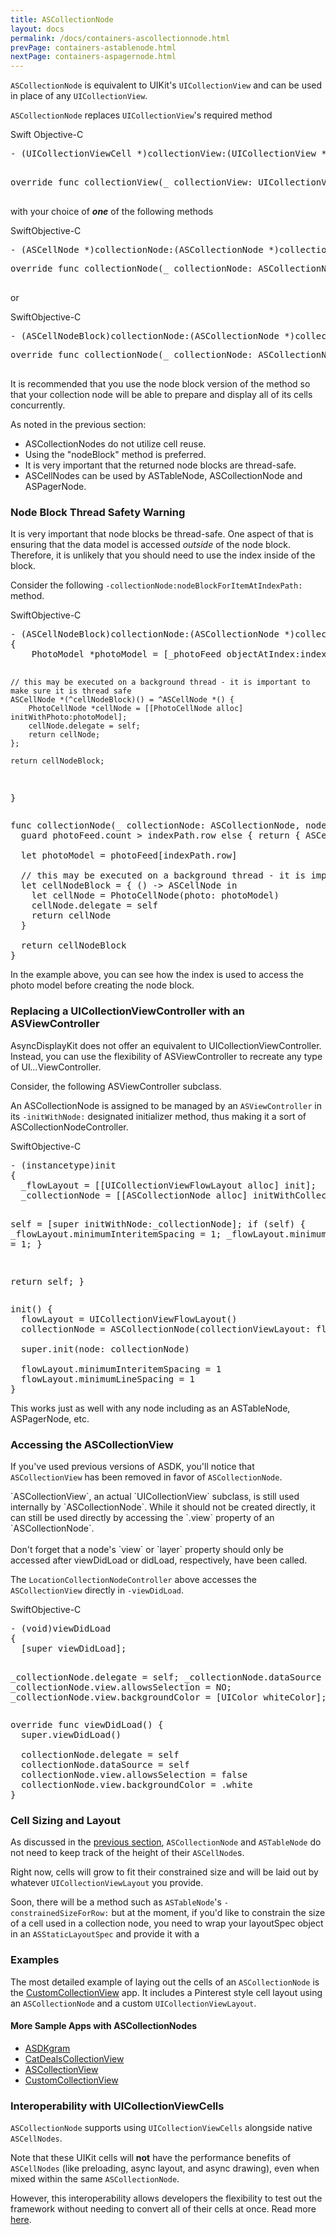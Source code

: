 ```yaml
---
title: ASCollectionNode
layout: docs
permalink: /docs/containers-ascollectionnode.html
prevPage: containers-astablenode.html
nextPage: containers-aspagernode.html
---
```


`ASCollectionNode` is equivalent to UIKit's `UICollectionView` and can be used in place of any `UICollectionView`. 

`ASCollectionNode` replaces `UICollectionView`'s required method

<div class = "highlight-group">
<span class="language-toggle">
  <a data-lang="swift" class="swiftButton">Swift</a>
  <a data-lang="objective-c" class = "active objcButton">Objective-C</a>
</span>

<div class = "code">
  <pre lang="objc" class="objcCode">
- (UICollectionViewCell *)collectionView:(UICollectionView *)collectionView cellForItemAtIndexPath:(NSIndexPath *)indexPath;
  </pre>

  <pre lang="swift" class = "swiftCode hidden">
override func collectionView(_ collectionView: UICollectionView, cellForItemAt indexPath: IndexPath) -> UICollectionViewCell
  </pre>
</div>
</div>

with your choice of **_one_** of the following methods

<div class = "highlight-group">
<span class="language-toggle"><a data-lang="swift" class="swiftButton">Swift</a><a data-lang="objective-c" class = "active objcButton">Objective-C</a></span>

<div class = "code">
  <pre lang="objc" class="objcCode">
- (ASCellNode *)collectionNode:(ASCollectionNode *)collectionNode nodeForItemAtIndexPath:(NSIndexPath *)indexPath
</pre>
  <pre lang="swift" class = "swiftCode hidden">
override func collectionNode(_ collectionNode: ASCollectionNode, nodeForItemAt indexPath: IndexPath) -> ASCellNode
  </pre>
</div>
</div>

<p>
or
</p>

<div class = "highlight-group">
<span class="language-toggle"><a data-lang="swift" class="swiftButton">Swift</a><a data-lang="objective-c" class = "active objcButton">Objective-C</a></span>

<div class = "code">
  <pre lang="objc" class="objcCode">
- (ASCellNodeBlock)collectionNode:(ASCollectionNode *)collectionNode nodeBlockForItemAtIndexPath:(NSIndexPath *)indexPath
</pre>
  <pre lang="swift" class = "swiftCode hidden">
override func collectionNode(_ collectionNode: ASCollectionNode, nodeBlockForItemAt indexPath: IndexPath) -> ASCellNodeBlock
  </pre>
</div>
</div>

It is recommended that you use the node block version of the method so that your collection node will be able to prepare and display all of its cells concurrently.

As noted in the previous section:

<ul>
  <li>ASCollectionNodes do not utilize cell reuse.</li>
  <li>Using the "nodeBlock" method is preferred.</li>
  <li>It is very important that the returned node blocks are thread-safe.</li>
  <li>ASCellNodes can be used by ASTableNode, ASCollectionNode and ASPagerNode.</li>
</ul>

### Node Block Thread Safety Warning

It is very important that node blocks be thread-safe. One aspect of that is ensuring that the data model is accessed _outside_ of the node block. Therefore, it is unlikely that you should need to use the index inside of the block. 

Consider the following `-collectionNode:nodeBlockForItemAtIndexPath:` method.

<div class = "highlight-group">
<span class="language-toggle"><a data-lang="swift" class="swiftButton">Swift</a><a data-lang="objective-c" class = "active objcButton">Objective-C</a></span>
<div class = "code">
  <pre lang="objc" class="objcCode">
- (ASCellNodeBlock)collectionNode:(ASCollectionNode *)collectionNode nodeBlockForItemAtIndexPath:(NSIndexPath *)indexPath
{
    PhotoModel *photoModel = [_photoFeed objectAtIndex:indexPath.row];
    
    // this may be executed on a background thread - it is important to make sure it is thread safe
    ASCellNode *(^cellNodeBlock)() = ^ASCellNode *() {
        PhotoCellNode *cellNode = [[PhotoCellNode alloc] initWithPhoto:photoModel];
        cellNode.delegate = self;
        return cellNode;
    };
    
    return cellNodeBlock;
}
  </pre>

  <pre lang="swift" class = "swiftCode hidden">
func collectionNode(_ collectionNode: ASCollectionNode, nodeBlockForItemAt indexPath: IndexPath) -> ASCellNodeBlock {
  guard photoFeed.count > indexPath.row else { return { ASCellNode() } }
    
  let photoModel = photoFeed[indexPath.row]
    
  // this may be executed on a background thread - it is important to make sure it is thread safe
  let cellNodeBlock = { () -> ASCellNode in
    let cellNode = PhotoCellNode(photo: photoModel)
    cellNode.delegate = self
    return cellNode
  }
    
  return cellNodeBlock
}
</pre>
</div>
</div>

In the example above, you can see how the index is used to access the photo model before creating the node block.

### Replacing a UICollectionViewController with an ASViewController

AsyncDisplayKit does not offer an equivalent to UICollectionViewController. Instead, you can use the flexibility of ASViewController to recreate any type of UI<em>...</em>ViewController. 

Consider, the following ASViewController subclass.

An ASCollectionNode is assigned to be managed by an `ASViewController` in its `-initWithNode:` designated initializer method, thus making it a sort of ASCollectionNodeController.

<div class = "highlight-group">
<span class="language-toggle"><a data-lang="swift" class="swiftButton">Swift</a><a data-lang="objective-c" class = "active objcButton">Objective-C</a></span>
<div class = "code">
  <pre lang="objc" class="objcCode">
- (instancetype)init
{
  _flowLayout = [[UICollectionViewFlowLayout alloc] init];
  _collectionNode = [[ASCollectionNode alloc] initWithCollectionViewLayout:_flowLayout];
  
  self = [super initWithNode:_collectionNode];
  if (self) {
    _flowLayout.minimumInteritemSpacing = 1;
    _flowLayout.minimumLineSpacing = 1;
  }
  
  return self;
}
</pre>

<pre lang="swift" class = "swiftCode hidden">
init() {
  flowLayout = UICollectionViewFlowLayout()
  collectionNode = ASCollectionNode(collectionViewLayout: flowLayout)

  super.init(node: collectionNode)

  flowLayout.minimumInteritemSpacing = 1
  flowLayout.minimumLineSpacing = 1
}
</pre>
</div>
</div>

This works just as well with any node including as an ASTableNode, ASPagerNode, etc.

### Accessing the ASCollectionView
If you've used previous versions of ASDK, you'll notice that `ASCollectionView` has been removed in favor of `ASCollectionNode`.

<div class = "note">
`ASCollectionView`, an actual `UICollectionView` subclass, is still used internally by `ASCollectionNode`. While it should not be created directly, it can still be used directly by accessing the `.view` property of an `ASCollectionNode`.
<br><br>
Don't forget that a node's `view` or `layer` property should only be accessed after viewDidLoad or didLoad, respectively, have been called.
</div>

The `LocationCollectionNodeController` above accesses the `ASCollectionView` directly in `-viewDidLoad`.

<div class = "highlight-group">
<span class="language-toggle"><a data-lang="swift" class="swiftButton">Swift</a><a data-lang="objective-c" class = "active objcButton">Objective-C</a></span>
<div class = "code">
  <pre lang="objc" class="objcCode">
- (void)viewDidLoad
{
  [super viewDidLoad];
  
  _collectionNode.delegate = self;
  _collectionNode.dataSource = self;
  _collectionNode.view.allowsSelection = NO;
  _collectionNode.view.backgroundColor = [UIColor whiteColor];
}
</pre>

<pre lang="swift" class = "swiftCode hidden">
override func viewDidLoad() {
  super.viewDidLoad()

  collectionNode.delegate = self
  collectionNode.dataSource = self
  collectionNode.view.allowsSelection = false
  collectionNode.view.backgroundColor = .white
}
</pre>
</div>
</div>

### Cell Sizing and Layout

As discussed in the <a href = "containers-astablenode.html">previous section</a>, `ASCollectionNode` and `ASTableNode` do not need to keep track of the height of their `ASCellNode`s.

Right now, cells will grow to fit their constrained size and will be laid out by whatever `UICollectionViewLayout` you provide.

Soon, there will be a method such as `ASTableNode`'s `-constrainedSizeForRow:` but at the moment, if you'd like to constrain the size of a cell used in a collection node, you need to wrap your layoutSpec object in an `ASStaticLayoutSpec` and provide it with a 

### Examples

The most detailed example of laying out the cells of an `ASCollectionNode` is the <a href = "https://github.com/facebook/AsyncDisplayKit/tree/master/examples/CustomCollectionView">CustomCollectionView</a> app.  It includes a Pinterest style cell layout using an `ASCollectionNode` and a custom `UICollectionViewLayout`.

#### More Sample Apps with ASCollectionNodes

<ul>
  <li><a href="https://github.com/facebook/AsyncDisplayKit/tree/master/examples/ASDKgram">ASDKgram</a></li>
  <li><a href="https://github.com/facebook/AsyncDisplayKit/tree/master/examples/CatDealsCollectionView">CatDealsCollectionView</a></li>
  <li><a href="https://github.com/facebook/AsyncDisplayKit/tree/master/examples/ASCollectionView">ASCollectionView</a></li>
  <li><a href = "https://github.com/facebook/AsyncDisplayKit/tree/master/examples/CustomCollectionView">CustomCollectionView</a></li>
</ul>

### Interoperability with UICollectionViewCells

`ASCollectionNode` supports using <code>UICollectionViewCells</code> alongside native <code>ASCellNodes</code>. 

Note that these UIKit cells will **not** have the performance benefits of `ASCellNodes` (like preloading, async layout, and async drawing), even when mixed within the same `ASCollectionNode`. 

However, this interoperability allows developers the flexibility to test out the framework without needing to convert all of their cells at once. Read more <a href="uicollectionviewinterop.html">here</a>.